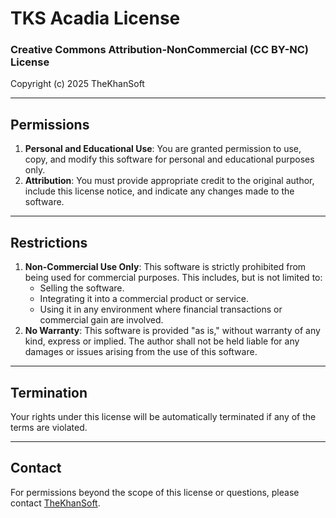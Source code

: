 # TKS Acadia License 

### Creative Commons Attribution-NonCommercial (CC BY-NC) License


Copyright (c) 2025 TheKhanSoft

---

## Permissions

1. **Personal and Educational Use**: You are granted permission to use, copy, and modify this software for personal and educational purposes only.
2. **Attribution**: You must provide appropriate credit to the original author, include this license notice, and indicate any changes made to the software.

---

## Restrictions

1. **Non-Commercial Use Only**: This software is strictly prohibited from being used for commercial purposes. This includes, but is not limited to:
   - Selling the software.
   - Integrating it into a commercial product or service.
   - Using it in any environment where financial transactions or commercial gain are involved.
2. **No Warranty**: This software is provided "as is," without warranty of any kind, express or implied. The author shall not be held liable for any damages or issues arising from the use of this software.

---

## Termination

Your rights under this license will be automatically terminated if any of the terms are violated.

---

## Contact

For permissions beyond the scope of this license or questions, please contact [TheKhanSoft](mailto:thekhansoft@gmail.com).
